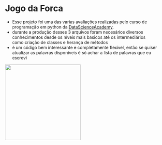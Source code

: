 <h1>Jogo da Forca</h1>

- Esse projeto foi uma das varias avaliações realizadas pelo curso de programação em python da <a href="https://www.datascienceacademy.com.br/course/fundamentos-de-linguagem-python-para-analise-de-dados-e-data-science">DataScienceAcademy</a>.
- durante a produção desses 3 arquivos foram necesários diversos conhecimentos desde os níveis mais basicos até os intermediários como criação de classes e herança de métodos
- é um código bem interessante e completamente flexível, então se quiser atualizar as palavras disponíveis é só achar a lista de palavras que eu escrevi

<img src="https://pm1.aminoapps.com/6569/1bc534ebc97ba3450b128b4fc99b9729c66f27d6_hq.jpg" width="250">
